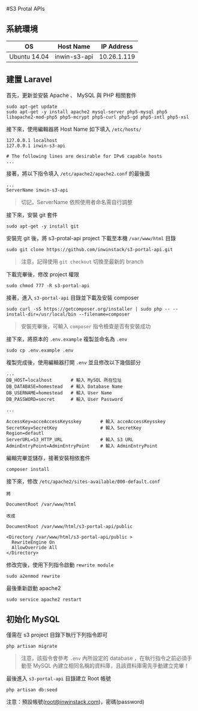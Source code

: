 #S3 Protal APIs 

## 系統環境

| OS           | Host Name    | IP Address |
| :----------: |:------------:| :---------:|
| Ubuntu 14.04 | inwin-s3-api | 10.26.1.119|

## 建置 Laravel 

首先，更新並安裝 Apache 、 MySQL 與 PHP 相關套件

```
sudo apt-get update
sudo apt-get -y install apache2 mysql-server php5-mysql php5 libapache2-mod-php5 php5-mcrypt php5-curl php5-gd php5-intl php5-xsl
```

接下來，使用編輯器將 Host Name 如下填入 `/etc/hosts/`

```
127.0.0.1 localhost
127.0.0.1 inwin-s3-api

# The following lines are desirable for IPv6 capable hosts
...
```

接著，將以下指令填入 `/etc/apache2/apache2.conf` 的最後面

```
...
ServerName inwin-s3-api
```
> 切記，ServerName 依照使用者命名需自行調整

接下來，安裝 git 套件

```
sudo apt-get -y install git
```

安裝完 git 後，將 s3-protal-api project 下載至本機 `/var/www/html` 目錄

```
sudo git clone https://github.com/inwinstack/s3-portal-api.git
```
> 注意，記得使用 `git checkout` 切換至最新的 branch

下載完畢後，修改 project 權限

```
sudo chmod 777 -R s3-portal-api
```

接著，進入 `s3-portal-api` 目錄並下載及安裝 composer

```
sudo curl -sS https://getcomposer.org/installer | sudo php -- --install-dir=/usr/local/bin --filename=composer
```
> 安裝完畢後，可輸入 `composer` 指令檢查是否有安裝成功

接下來，將原本的 `.env.example` 複製並命名為 `.env`

```
sudo cp .env.example .env
```

複製完成後，使用編輯器打開 `.env` 並且修改以下幾個部分

```
...
DB_HOST=localhost       # 輸入 MySQL 所在位址 
DB_DATABASE=homestead   # 輸入 Database Name
DB_USERNAME=homestead   # 輸入 User Name
DB_PASSWORD=secret      # 輸入 User Password

...

AccessKey=acceAccessKeysskey       # 輸入 acceAccessKeysskey
SecretKey=SecretKey                # 輸入 SecretKey
Region=defautl
ServerURL=S3_HTTP_URL              # 輸入 S3 URL
AdminEntryPoint=AdminEntryPoint    # 輸入 AdminEntryPoint
```

編輯完畢並儲存，接著安裝相依套件

```
composer install
```

接下來，修改 `/etc/apache2/sites-available/000-default.conf`

```
將

DocumentRoot /var/www/html

改成

DocumentRoot /var/www/html/s3-portal-api/public

<Directory /var/www/html/s3-portal-api/public >
  RewriteEngine On
  AllowOverride All
</Directory>
```

修改完後，使用下列指令啟動 `rewrite module`

```
sudo a2enmod rewrite
```

最後重新啟動 apache2

```
sudo service apache2 restart
```

## 初始化 MySQL

僅需在 s3 project 目錄下執行下列指令即可

```
php artisan migrate
```

> 注意，該指令會參考 `.env` 內所設定的 database ，在執行指令之前必須手動至 MySQL 內建立相同名稱的資料庫，且該資料庫需先手動建立完畢！

最後進入 `s3-portal-api` 目錄建立 Root 帳號

```
php artisan db:seed
```

注意：預設帳號(root@inwinstack.com)，密碼(password)
